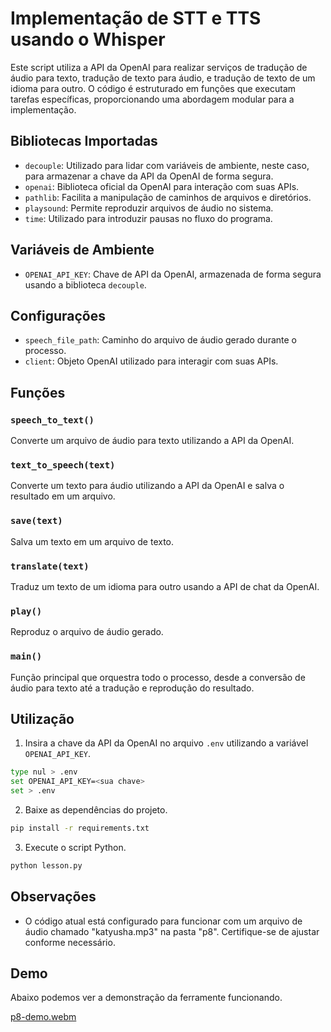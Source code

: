 # Implementação de STT e TTS usando o Whisper 

Este script utiliza a API da OpenAI para realizar serviços de tradução de áudio para texto, tradução de texto para áudio, e tradução de texto de um idioma para outro. O código é estruturado em funções que executam tarefas específicas, proporcionando uma abordagem modular para a implementação.

## Bibliotecas Importadas
- `decouple`: Utilizado para lidar com variáveis de ambiente, neste caso, para armazenar a chave da API da OpenAI de forma segura.
- `openai`: Biblioteca oficial da OpenAI para interação com suas APIs.
- `pathlib`: Facilita a manipulação de caminhos de arquivos e diretórios.
- `playsound`: Permite reproduzir arquivos de áudio no sistema.
- `time`: Utilizado para introduzir pausas no fluxo do programa.

## Variáveis de Ambiente
- `OPENAI_API_KEY`: Chave de API da OpenAI, armazenada de forma segura usando a biblioteca `decouple`.

## Configurações
- `speech_file_path`: Caminho do arquivo de áudio gerado durante o processo.
- `client`: Objeto OpenAI utilizado para interagir com suas APIs.

## Funções
### `speech_to_text()`
Converte um arquivo de áudio para texto utilizando a API da OpenAI.

### `text_to_speech(text)`
Converte um texto para áudio utilizando a API da OpenAI e salva o resultado em um arquivo.

### `save(text)`
Salva um texto em um arquivo de texto.

### `translate(text)`
Traduz um texto de um idioma para outro usando a API de chat da OpenAI.

### `play()`
Reproduz o arquivo de áudio gerado.

### `main()`
Função principal que orquestra todo o processo, desde a conversão de áudio para texto até a tradução e reprodução do resultado.

## Utilização
1. Insira a chave da API da OpenAI no arquivo `.env` utilizando a variável `OPENAI_API_KEY`.
```bash
type nul > .env 
set OPENAI_API_KEY=<sua chave>
set > .env
```

2. Baixe as dependências do projeto.
```bash
pip install -r requirements.txt
```

3. Execute o script Python.
```bash
python lesson.py
```

## Observações
- O código atual está configurado para funcionar com um arquivo de áudio chamado "katyusha.mp3" na pasta "p8". Certifique-se de ajustar conforme necessário.

## Demo 
Abaixo podemos ver a demonstração da ferramente funcionando.

[p8-demo.webm](https://github.com/cmtabr/M8T2-ATIVIDADES-CAIO/assets/99201276/3e6b7335-383f-4747-9b86-17ddd450273b)
